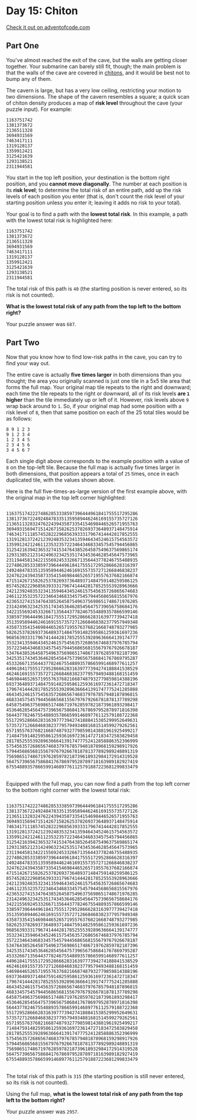 # Day 15: Chiton

[Check it out on adventofcode.com](https://adventofcode.com/2021/day/15)


## Part One

You've almost reached the exit of the cave, but the walls are getting closer together. Your submarine can barely still fit, though; the main problem is that the walls of the cave are covered in [chitons](https://en.wikipedia.org/wiki/Chiton), and it would be best not to bump any of them.

The cavern is large, but has a very low ceiling, restricting your motion to two dimensions. The shape of the cavern resembles a square; a quick scan of chiton density produces a map of **risk level** throughout the cave (your puzzle input). For example:

```plain
1163751742
1381373672
2136511328
3694931569
7463417111
1319128137
1359912421
3125421639
1293138521
2311944581
```

You start in the top left position, your destination is the bottom right position, and you **cannot move diagonally**. The number at each position is its **risk level**; to determine the total risk of an entire path, add up the risk levels of each position you enter (that is, don't count the risk level of your starting position unless you enter it; leaving it adds no risk to your total).

Your goal is to find a path with the **lowest total risk**. In this example, a path with the lowest total risk is highlighted here:

```plain
1163751742
1381373672
2136511328
3694931569
7463417111
1319128137
1359912421
3125421639
1293138521
2311944581
```

The total risk of this path is `40` (the starting position is never entered, so its risk is not counted).

**What is the lowest total risk of any path from the top left to the bottom right?**

Your puzzle answer was `687`.


## Part Two

Now that you know how to find low-risk paths in the cave, you can try to find your way out.

The entire cave is actually **five times larger** in both dimensions than you thought; the area you originally scanned is just one tile in a 5x5 tile area that forms the full map. Your original map tile repeats to the right and downward; each time the tile repeats to the right or downward, all of its risk levels **are `1` higher** than the tile immediately up or left of it. However, risk levels above `9` wrap back around to `1`. So, if your original map had some position with a risk level of `8`, then that same position on each of the 25 total tiles would be as follows:

```plain
8 9 1 2 3
9 1 2 3 4
1 2 3 4 5
2 3 4 5 6
3 4 5 6 7
```

Each single digit above corresponds to the example position with a value of `8` on the top-left tile. Because the full map is actually five times larger in both dimensions, that position appears a total of `25` times, once in each duplicated tile, with the values shown above.

Here is the full five-times-as-large version of the first example above, with the original map in the top left corner highlighted:

<pre>
<code>
<kbd>1163751742</kbd>2274862853338597396444961841755517295286
<kbd>1381373672</kbd>2492484783351359589446246169155735727126
<kbd>2136511328</kbd>3247622439435873354154698446526571955763
<kbd>3694931569</kbd>4715142671582625378269373648937148475914
<kbd>7463417111</kbd>8574528222968563933317967414442817852555
<kbd>1319128137</kbd>2421239248353234135946434524615754563572
<kbd>1359912421</kbd>2461123532357223464346833457545794456865
<kbd>3125421639</kbd>4236532741534764385264587549637569865174
<kbd>1293138521</kbd>2314249632342535174345364628545647573965
<kbd>2311944581</kbd>3422155692453326671356443778246755488935
22748628533385973964449618417555172952866628316397
24924847833513595894462461691557357271266846838237
32476224394358733541546984465265719557637682166874
47151426715826253782693736489371484759148259586125
85745282229685639333179674144428178525553928963666
24212392483532341359464345246157545635726865674683
24611235323572234643468334575457944568656815567976
42365327415347643852645875496375698651748671976285
23142496323425351743453646285456475739656758684176
34221556924533266713564437782467554889357866599146
33859739644496184175551729528666283163977739427418
35135958944624616915573572712668468382377957949348
43587335415469844652657195576376821668748793277985
58262537826937364893714847591482595861259361697236
96856393331796741444281785255539289636664139174777
35323413594643452461575456357268656746837976785794
35722346434683345754579445686568155679767926678187
53476438526458754963756986517486719762859782187396
34253517434536462854564757396567586841767869795287
45332667135644377824675548893578665991468977611257
44961841755517295286662831639777394274188841538529
46246169155735727126684683823779579493488168151459
54698446526571955763768216687487932779859814388196
69373648937148475914825958612593616972361472718347
17967414442817852555392896366641391747775241285888
46434524615754563572686567468379767857948187896815
46833457545794456865681556797679266781878137789298
64587549637569865174867197628597821873961893298417
45364628545647573965675868417678697952878971816398
56443778246755488935786659914689776112579188722368
55172952866628316397773942741888415385299952649631
57357271266846838237795794934881681514599279262561
65719557637682166874879327798598143881961925499217
71484759148259586125936169723614727183472583829458
28178525553928963666413917477752412858886352396999
57545635726865674683797678579481878968159298917926
57944568656815567976792667818781377892989248891319
75698651748671976285978218739618932984172914319528
56475739656758684176786979528789718163989182927419
67554889357866599146897761125791887223681299833479
</code>
</pre>

Equipped with the full map, you can now find a path from the top left corner to the bottom right corner with the lowest total risk:

<pre>
<code>
<kbd>1</kbd>1637517422274862853338597396444961841755517295286
<kbd>1</kbd>3813736722492484783351359589446246169155735727126
<kbd>2</kbd>1365113283247622439435873354154698446526571955763
<kbd>3</kbd>6949315694715142671582625378269373648937148475914
<kbd>7</kbd>4634171118574528222968563933317967414442817852555
<kbd>1</kbd>3191281372421239248353234135946434524615754563572
<kbd>1</kbd>3599124212461123532357223464346833457545794456865
<kbd>3</kbd>1254216394236532741534764385264587549637569865174
<kbd>1</kbd>2931385212314249632342535174345364628545647573965
<kbd>2</kbd>3119445813422155692453326671356443778246755488935
<kbd>2</kbd>2748628533385973964449618417555172952866628316397
<kbd>2</kbd>4924847833513595894462461691557357271266846838237
<kbd>324</kbd>76224394358733541546984465265719557637682166874
47<kbd>15</kbd>1426715826253782693736489371484759148259586125
857<kbd>4</kbd>5282229685639333179674144428178525553928963666
242<kbd>1</kbd>2392483532341359464345246157545635726865674683
246<kbd>1123532</kbd>3572234643468334575457944568656815567976
423653274<kbd>1</kbd>5347643852645875496375698651748671976285
231424963<kbd>2342</kbd>5351743453646285456475739656758684176
342215569245<kbd>332</kbd>66713564437782467554889357866599146
33859739644496<kbd>1</kbd>84175551729528666283163977739427418
35135958944624<kbd>61</kbd>6915573572712668468382377957949348
435873354154698<kbd>44</kbd>652657195576376821668748793277985
5826253782693736<kbd>4</kbd>893714847591482595861259361697236
9685639333179674<kbd>1</kbd>444281785255539289636664139174777
3532341359464345<kbd>2461</kbd>575456357268656746837976785794
3572234643468334575<kbd>4</kbd>579445686568155679767926678187
5347643852645875496<kbd>3</kbd>756986517486719762859782187396
3425351743453646285<kbd>4564</kbd>757396567586841767869795287
4533266713564437782467<kbd>554</kbd>8893578665991468977611257
449618417555172952866628<kbd>3163</kbd>9777394274188841538529
462461691557357271266846838<kbd>2</kbd>3779579493488168151459
546984465265719557637682166<kbd>8</kbd>7487932779859814388196
693736489371484759148259586<kbd>125</kbd>93616972361472718347
17967414442817852555392896366<kbd>6413</kbd>91747775241285888
46434524615754563572686567468379<kbd>7</kbd>67857948187896815
46833457545794456865681556797679<kbd>26</kbd>6781878137789298
645875496375698651748671976285978<kbd>21</kbd>873961893298417
4536462854564757396567586841767869<kbd>7</kbd>952878971816398
5644377824675548893578665991468977<kbd>6112</kbd>579188722368
5517295286662831639777394274188841538<kbd>5</kbd>299952649631
5735727126684683823779579493488168151<kbd>4</kbd>599279262561
6571955763768216687487932779859814388<kbd>1</kbd>961925499217
7148475914825958612593616972361472718<kbd>34725</kbd>83829458
28178525553928963666413917477752412858886<kbd>3</kbd>52396999
57545635726865674683797678579481878968159<kbd>2</kbd>98917926
57944568656815567976792667818781377892989<kbd>24</kbd>8891319
756986517486719762859782187396189329841729<kbd>1431</kbd>9528
564757396567586841767869795287897181639891829<kbd>2</kbd>7419
675548893578665991468977611257918872236812998<kbd>33479</kbd>
</code>
</pre>

The total risk of this path is `315` (the starting position is still never entered, so its risk is not counted).

Using the full map, **what is the lowest total risk of any path from the top left to the bottom right?**

Your puzzle answer was `2957`.
